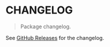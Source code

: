 # CHANGELOG

> Package changelog.

See [GitHub Releases](https://github.com/stdlib-js/assert-is-square-triangular-number/releases) for the changelog.